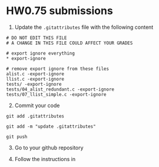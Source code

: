 # HW0.75 submissions 

1. Update the `.gitattributes` file with the following content 

```
# DO NOT EDIT THIS FILE 
# A CHANGE IN THIS FILE COULD AFFECT YOUR GRADES

# export ignore everything
* export-ignore

# remove export ignore from these files
alist.c -export-ignore
llist.c -export-ignore
tests/ -export-ignore
tests/04_alist_redundant.c -export-ignore
tests/07_llist_simple.c -export-ignore
```

2. Commit your code 

```
git add .gitattributes
```

```
git add -m "update .gitattributes"
```

```
git push
```

3. Go to your github repository 

4. Follow the instructions in [](./SUBMIT.md)
